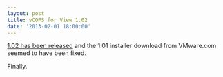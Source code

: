 ```yaml
---
layout: post
title: vCOPS for View 1.02
date: '2013-02-01 18:00:00'
---
```


[1.02 has been released](https://my.vmware.com/group/vmware/details?downloadGroup=VCOPS-VIEW-102&productId=270) and the 1.01 installer download from VMware.com seemed to have been fixed.

Finally.
